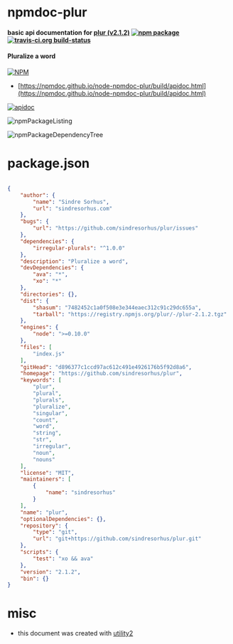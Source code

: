 # npmdoc-plur

#### basic api documentation for  [plur (v2.1.2)](https://github.com/sindresorhus/plur)  [![npm package](https://img.shields.io/npm/v/npmdoc-plur.svg?style=flat-square)](https://www.npmjs.org/package/npmdoc-plur) [![travis-ci.org build-status](https://api.travis-ci.org/npmdoc/node-npmdoc-plur.svg)](https://travis-ci.org/npmdoc/node-npmdoc-plur)

#### Pluralize a word

[![NPM](https://nodei.co/npm/plur.png?downloads=true&downloadRank=true&stars=true)](https://www.npmjs.com/package/plur)

- [https://npmdoc.github.io/node-npmdoc-plur/build/apidoc.html](https://npmdoc.github.io/node-npmdoc-plur/build/apidoc.html)

[![apidoc](https://npmdoc.github.io/node-npmdoc-plur/build/screenCapture.buildCi.browser.%252Ftmp%252Fbuild%252Fapidoc.html.png)](https://npmdoc.github.io/node-npmdoc-plur/build/apidoc.html)

![npmPackageListing](https://npmdoc.github.io/node-npmdoc-plur/build/screenCapture.npmPackageListing.svg)

![npmPackageDependencyTree](https://npmdoc.github.io/node-npmdoc-plur/build/screenCapture.npmPackageDependencyTree.svg)



# package.json

```json

{
    "author": {
        "name": "Sindre Sorhus",
        "url": "sindresorhus.com"
    },
    "bugs": {
        "url": "https://github.com/sindresorhus/plur/issues"
    },
    "dependencies": {
        "irregular-plurals": "^1.0.0"
    },
    "description": "Pluralize a word",
    "devDependencies": {
        "ava": "*",
        "xo": "*"
    },
    "directories": {},
    "dist": {
        "shasum": "7482452c1a0f508e3e344eaec312c91c29dc655a",
        "tarball": "https://registry.npmjs.org/plur/-/plur-2.1.2.tgz"
    },
    "engines": {
        "node": ">=0.10.0"
    },
    "files": [
        "index.js"
    ],
    "gitHead": "d896377c1ccd97ac612c491e4926176b5f92d8a6",
    "homepage": "https://github.com/sindresorhus/plur",
    "keywords": [
        "plur",
        "plural",
        "plurals",
        "pluralize",
        "singular",
        "count",
        "word",
        "string",
        "str",
        "irregular",
        "noun",
        "nouns"
    ],
    "license": "MIT",
    "maintainers": [
        {
            "name": "sindresorhus"
        }
    ],
    "name": "plur",
    "optionalDependencies": {},
    "repository": {
        "type": "git",
        "url": "git+https://github.com/sindresorhus/plur.git"
    },
    "scripts": {
        "test": "xo && ava"
    },
    "version": "2.1.2",
    "bin": {}
}
```



# misc
- this document was created with [utility2](https://github.com/kaizhu256/node-utility2)
